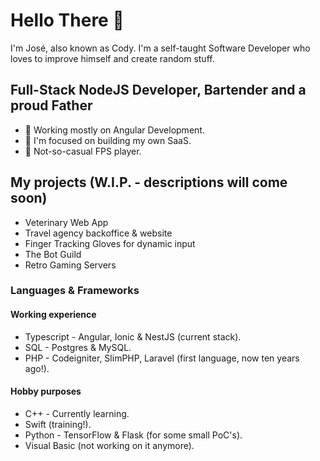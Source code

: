 # Hello There 👋
I'm José, also known as Cody. I'm a self-taught Software Developer who loves to improve himself and create random stuff.

## Full-Stack NodeJS Developer, Bartender and a proud Father 
- 🔭 Working mostly on Angular Development.
- 🌱 I'm focused on building my own SaaS.
- 👾 Not-so-casual FPS player.

## My projects (W.I.P. - descriptions will come soon)
 - Veterinary Web App
 - Travel agency backoffice & website
 - Finger Tracking Gloves for dynamic input
 - The Bot Guild
 - Retro Gaming Servers

### Languages & Frameworks
#### Working experience
- Typescript - Angular, Ionic & NestJS (current stack).
- SQL - Postgres & MySQL.
- PHP - Codeigniter, SlimPHP, Laravel (first language, now ten years ago!).
#### Hobby purposes
- C++ - Currently learning.
- Swift (training!).
- Python - TensorFlow & Flask (for some small PoC's).
- Visual Basic (not working on it anymore).
